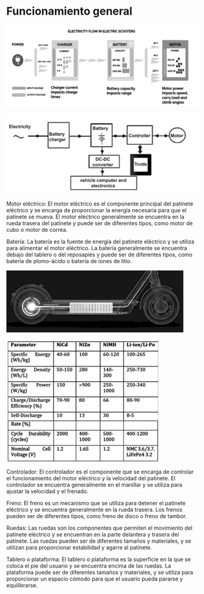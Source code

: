 # Funcionamiento general

![](img/2023-03-05-12-21-52.png)

![](img/2023-03-05-12-22-47.png)

Motor eléctrico: El motor eléctrico es el componente principal del patinete eléctrico y se encarga de proporcionar la energía necesaria para que el patinete se mueva. El motor eléctrico generalmente se encuentra en la rueda trasera del patinete y puede ser de diferentes tipos, como motor de cubo o motor de correa.

Batería: La batería es la fuente de energía del patinete eléctrico y se utiliza para alimentar el motor eléctrico. La batería generalmente se encuentra debajo del tablero o del reposapiés y puede ser de diferentes tipos, como batería de plomo-ácido o batería de iones de litio.

![](img/2023-03-05-12-21-23.png)

![](img/2023-03-05-12-23-17.png)

Controlador: El controlador es el componente que se encarga de controlar el funcionamiento del motor eléctrico y la velocidad del patinete. El controlador se encuentra generalmente en el manillar y se utiliza para ajustar la velocidad y el frenado.

Freno: El freno es un mecanismo que se utiliza para detener el patinete eléctrico y se encuentra generalmente en la rueda trasera. Los frenos pueden ser de diferentes tipos, como freno de disco o freno de tambor.

Ruedas: Las ruedas son los componentes que permiten el movimiento del patinete eléctrico y se encuentran en la parte delantera y trasera del patinete. Las ruedas pueden ser de diferentes tamaños y materiales, y se utilizan para proporcionar estabilidad y agarre al patinete.

Tablero o plataforma: El tablero o plataforma es la superficie en la que se coloca el pie del usuario y se encuentra encima de las ruedas. La plataforma puede ser de diferentes tamaños y materiales, y se utiliza para proporcionar un espacio cómodo para que el usuario pueda pararse y equilibrarse.
